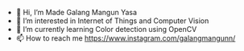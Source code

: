 - 👋 Hi, I’m Made Galang Mangun Yasa
- 👀 I’m interested in Internet of Things and Computer Vision
- 🌱 I’m currently learning Color detection using OpenCV
- 📫 How to reach me https://www.instagram.com/galangmangunn/

<!---
galangmangunn/galangmangunn is a ✨ special ✨ repository because its `README.md` (this file) appears on your GitHub profile.
You can click the Preview link to take a look at your changes.
--->
